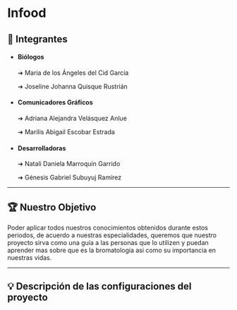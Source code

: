 # Infood

## 👤 Integrantes

- #### Biólogos

	➔ Maria de los Ángeles del Cid García

	➔ Joseline Johanna Quisque Rustrián 

- ####  Comunicadores Gráficos

	➔ Adriana Alejandra Velásquez Anlue

	➔ Marilis Abigail Escobar Estrada


- #### Desarrolladoras

	➔ Natali Daniela Marroquín Garrido

	➔ Génesis Gabriel Subuyuj Ramírez



------------




## 🏆  Nuestro Objetivo


Poder aplicar todos nuestros conocimientos obtenidos durante estos periodos, de acuerdo a nuestras especialidades, queremos que nuestro proyecto sirva como una guía a las personas que lo utilizen y puedan aprender mas sobre que es la bromatologia asi como su importancia en nuestras vidas.



------------




## 💡 Descripción de las configuraciones del proyecto
